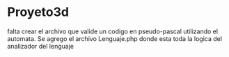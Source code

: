 # Proyeto3d

falta crear el archivo que valide un codigo en pseudo-pascal utilizando el automata.
Se agrego el archivo Lenguaje.php donde esta toda la logica del analizador del lenguaje


